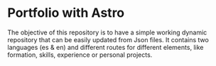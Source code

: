 # Portfolio with Astro

The objective of this repository is to have a simple working dynamic repository that can be easily updated from Json files.
It contains two languages (es & en) and different routes for different elements, like formation, skills, experience or personal projects.